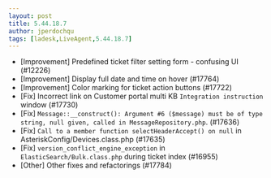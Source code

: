 ```yaml
---
layout: post
title: 5.44.18.7
author: jperdochqu
tags: [ladesk,LiveAgent,5.44.18.7]
---
```

- [Improvement] Predefined ticket filter setting form - confusing UI (#12226)
- [Improvement] Display full date and time on hover (#17764)
- [Improvement] Color marking for ticket action buttons (#17722)
- [Fix] Incorrect link on Customer portal multi KB `Integration instruction` window (#17730)
- [Fix] `Message::__construct(): Argument #6 ($message) must be of type string, null given, called in MessageRepository.php`. (#17636)
- [Fix] `Call to a member function selectHeaderAccept() on null` in AsteriskConfig/Devices.class.php (#17635)
- [Fix] `version_conflict_engine_exception` in `ElasticSearch/Bulk.class.php` during ticket index (#16955)
- [Other] Other fixes and refactorings (#17784)
